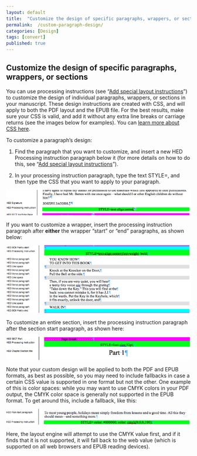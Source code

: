 ```yaml
---
layout: default
title:  "Customize the design of specific paragraphs, wrappers, or sections"
permalink:  /custom-paragraph-design/
categories: [Design]
tags: [convert]
published: true
---
```


<section data-type="chapter" class="hsecchapter" data-hederis-type="hsecchapter" id="custom-paragraph-design" data-pi-attrs="id: custom-paragraph-design; data-tags: convert;" role="doc-chapter" data-tags="convert" data-author-name=" " data-book-title=" " title="Customize the design of specific paragraphs, wrappers, or sections"><h1 data-hederis-type="hblkchaptitle" class="hblkchaptitle" id="poCm7BESj">Customize the design of specific paragraphs, wrappers, or sections</h1>
    <p class="hblkp" data-hederis-type="hblkp" id="pXL1Qjj4I">You can use processing instructions (see &#8220;<a href="{% post_url 2019-10-21-35-Addspeciallayoutinstructions %}" id="pRf758HEM"><span class="Hyperlink" id="pCUhoGQzd">Add special layout instructions</span></a>&#8221;) to customize the design of individual paragraphs, wrappers, or sections in your manuscript. These design instructions are created with CSS, and will apply to both the PDF layout and the EPUB file. For the best results, make sure your CSS is valid, and add it without any extra line breaks or carriage returns (see the images below for examples). You can <a href="https://developer.mozilla.org/en-US/docs/Web/CSS/Reference" id="prBehyhrC"><span class="Hyperlink" id="pzJ7BaX9Y">learn more about CSS here</span></a>.</p>
    <p class="hblkp" data-hederis-type="hblkp" id="peVWDl8qM">To customize a paragraph&#8217;s design:</p>
    <ol class="hwprnumlist" data-hederis-type="hwprnumlist" id="pKmjpbDzm"><li class="hblkoli" data-hederis-type="hblkoli" id="liv58OB7yo"><p class="hblkoli" data-hederis-type="hblklip" id="pLTh767qZ">Find the paragraph that you want to customize, and insert a new HED Processing instruction paragraph below it (for more details on how to do this, see &#8220;<a href="{% post_url 2019-10-21-35-Addspeciallayoutinstructions %}" id="pY5QFMY6L"><span class="Hyperlink" id="payL3uHUP">Add special layout instructions</span></a>&#8221;).</p></li>
    <li class="hblkoli" data-hederis-type="hblkoli" id="li2umgT6LN"><p class="hblkoli" data-hederis-type="hblklip" id="pncvURory">In your processing instruction paragraph, type the text STYLE=, and then type the CSS that you want to apply to your paragraph.</p></li>
    </ol>
    <img data-hederis-type="hblkimg" class="hblkimg" id="p37F9Pnyg" src="/images/pi2.png" data-img-src="pi2.png"/>
    <p class="hblkp" data-hederis-type="hblkp" id="pWcxgM8vg">If you want to customize a wrapper, insert the processing instruction paragraph after <strong class="hspanstrong" data-hederis-type="hspanstrong" id="pFXXoyWkO">either</strong> the wrapper &#8220;start&#8221; or &#8220;end&#8221; paragraphs, as shown below: </p>
    <img data-hederis-type="hblkimg" class="hblkimg" id="pJDhu8waB" src="/images/stylepiwrapper.png" data-img-src="stylepiwrapper.png"/>
    <p class="hblkp" data-hederis-type="hblkp" id="pQjlLcrSz">To customize an entire section, insert the processing instruction paragraph after the section start paragraph, as shown here:</p>
    <img data-hederis-type="hblkimg" class="hblkimg" id="pFy6x2iAJ" src="/images/stylepisection.png" data-img-src="stylepisection.png"/>
    <p class="hblkp" data-hederis-type="hblkp" id="pxId6WmXA">Note that your custom design will be applied to both the PDF and EPUB formats, as best as possible, so you may need to include fallbacks in case a certain CSS value is supported in one format but not the other. One example of this is color spaces: while you may want to use CMYK colors in your PDF output, the CMYK color space is generally not supported in the EPUB format. To get around this, include a fallback, like this:</p>
    <img data-hederis-type="hblkimg" class="hblkimg" id="pF6wmD58d" src="/images/stylepicolorfallback.png" data-img-src="stylepicolorfallback.png"/>
    <p class="hblkp" data-hederis-type="hblkp" id="plVSszRLU">Here, the layout engine will attempt to use the CMYK value first, and if it finds that it is not supported, it will fall back to the web value (which is supported on all web browsers and EPUB reading devices).</p>
    </section>
    
